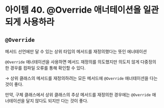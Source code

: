 # 아이템 40. @Override 애너테이션을 일관되게 사용하라

## `@Override`

메서드 선언에만 달 수 있는 상위 타입의 메서드를 재정의했다는 뜻인 에너테이션

`@Override` 애너테이션을 사용하면 메서드 재정의를 의도했지만 의도치 않게 다중정의한 경우를 컴파일 오류를 통해 확인할 수 있다.

→ 상위 클래스의 메서드를 재정의하려는 모든 메서드에 `@Override` 애너테이션을 다는 것이 좋다.

만약, 구체 클래스에서 상위 클래스의 추상 메서드를 재정의한 경우에는 `@Override` 애너테이션을 달지 않다도 되지만 다는 것이 좋다.
